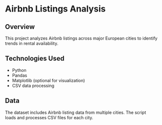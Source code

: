 # Airbnb Listings Analysis 

## Overview
This project analyzes Airbnb listings across major European cities to identify trends in rental availability.

## Technologies Used
- Python
- Pandas
- Matplotlib (optional for visualization)
- CSV data processing

## Data
The dataset includes Airbnb listing data from multiple cities. The script loads and processes CSV files for each city.
